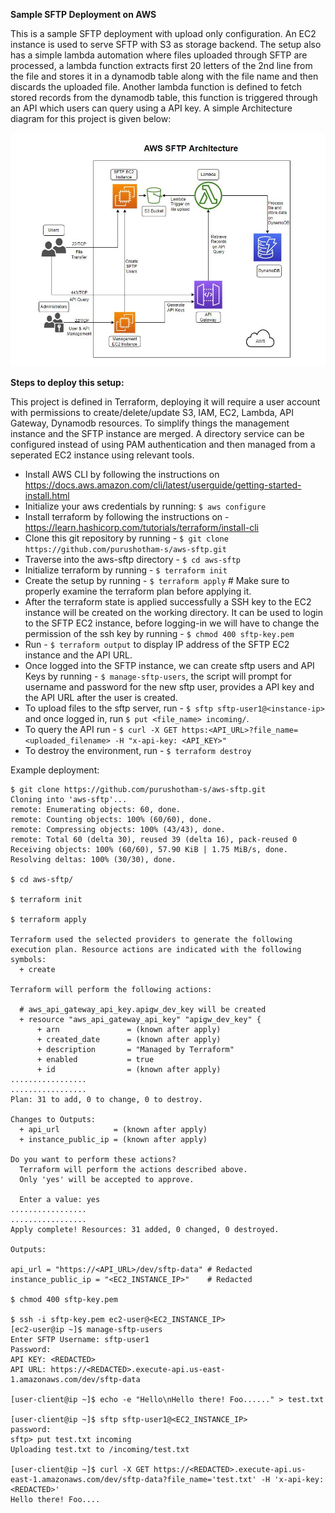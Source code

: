 **Sample SFTP Deployment on AWS**

This is a sample SFTP deployment with upload only configuration. An EC2 instance is used to serve SFTP with S3 as storage backend.
The setup also has a simple lambda automation where files uploaded through SFTP are processed, a lambda function extracts first 20
letters of the 2nd line from the file and stores it in a dynamodb table along with the file name and then discards the uploaded file. 
Another lambda function is defined to fetch stored records from the dynamodb table, this function is triggered through an API which
users can query using a API key. A simple Architecture diagram for this project is given below:

![alt text](https://github.com/purushotham-s/aws-sftp/blob/main/sftp_arch.JPG?raw=true)

**Steps to deploy this setup:**

This project is defined in Terraform, deploying it will require a user account with permissions to create/delete/update S3, IAM, EC2,
Lambda, API Gateway, Dynamodb resources. To simplify things the management instance and the SFTP instance are merged. A directory 
service can be configured instead of using PAM authentication and then managed from a seperated EC2 instance using relevant tools.

* Install AWS CLI by following the instructions on https://docs.aws.amazon.com/cli/latest/userguide/getting-started-install.html 
* Initialize your aws credentials by running: `$ aws configure`
* Install terraform by following the instructions on - https://learn.hashicorp.com/tutorials/terraform/install-cli
* Clone this git repository by running - `$ git clone https://github.com/purushotham-s/aws-sftp.git`
* Traverse into the aws-sftp directory - `$ cd aws-sftp`
* Initialize terraform by running - `$ terraform init`
* Create the setup by running - `$ terraform apply` # Make sure to properly examine the terraform plan before applying it.
* After the terraform state is applied successfully a SSH key to the EC2 instance will be created on the working directory. It can be used to login to the SFTP EC2 instance, before logging-in we will have to change the permission of the ssh key by running - `$ chmod 400 sftp-key.pem`
* Run - `$ terraform output` to display IP address of the SFTP EC2 instance and the API URL.
* Once logged into the SFTP instance, we can create sftp users and API Keys by running - `$ manage-sftp-users`, the script will prompt for username and password for the new sftp user, provides a API key and the API URL after the user is created.
* To upload files to the sftp server, run - `$ sftp sftp-user1@<instance-ip>` and once logged in, run `$ put <file_name> incoming/`.
* To query the API run - `$ curl -X GET https:<API_URL>?file_name=<uploaded_filename> -H "x-api-key: <API_KEY>"`
* To destroy the environment, run - `$ terraform destroy` 

Example deployment:

```
$ git clone https://github.com/purushotham-s/aws-sftp.git
Cloning into 'aws-sftp'...
remote: Enumerating objects: 60, done.
remote: Counting objects: 100% (60/60), done.
remote: Compressing objects: 100% (43/43), done.
remote: Total 60 (delta 30), reused 39 (delta 16), pack-reused 0
Receiving objects: 100% (60/60), 57.90 KiB | 1.75 MiB/s, done.
Resolving deltas: 100% (30/30), done.

$ cd aws-sftp/

$ terraform init

$ terraform apply

Terraform used the selected providers to generate the following execution plan. Resource actions are indicated with the following
symbols:
  + create

Terraform will perform the following actions:

  # aws_api_gateway_api_key.apigw_dev_key will be created
  + resource "aws_api_gateway_api_key" "apigw_dev_key" {
      + arn               = (known after apply)
      + created_date      = (known after apply)
      + description       = "Managed by Terraform"
      + enabled           = true
      + id                = (known after apply)
.................
.................
Plan: 31 to add, 0 to change, 0 to destroy.

Changes to Outputs:
  + api_url            = (known after apply)
  + instance_public_ip = (known after apply)

Do you want to perform these actions?
  Terraform will perform the actions described above.
  Only 'yes' will be accepted to approve.

  Enter a value: yes  
.................
.................
Apply complete! Resources: 31 added, 0 changed, 0 destroyed.

Outputs:

api_url = "https://<API_URL>/dev/sftp-data" # Redacted
instance_public_ip = "<EC2_INSTANCE_IP>"    # Redacted 

$ chmod 400 sftp-key.pem

$ ssh -i sftp-key.pem ec2-user@<EC2_INSTANCE_IP>
[ec2-user@ip ~]$ manage-sftp-users
Enter SFTP Username: sftp-user1
Password:
API KEY: <REDACTED>
API URL: https://<REDACTED>.execute-api.us-east-1.amazonaws.com/dev/sftp-data

[user-client@ip ~]$ echo -e "Hello\nHello there! Foo......" > test.txt

[user-client@ip ~]$ sftp sftp-user1@<EC2_INSTANCE_IP>
password:
sftp> put test.txt incoming
Uploading test.txt to /incoming/test.txt

[user-client@ip ~]$ curl -X GET https://<REDACTED>.execute-api.us-east-1.amazonaws.com/dev/sftp-data?file_name='test.txt' -H 'x-api-key: <REDACTED>'
Hello there! Foo....

```
